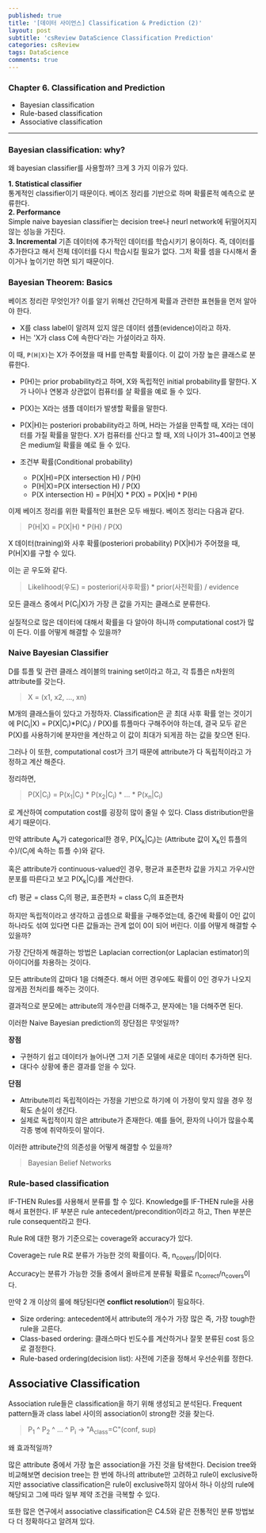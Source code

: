 ```yaml
---
published: true
title: '[데이터 사이언스] Classification & Prediction (2)'
layout: post
subtitle: 'csReview DataScience Classification Prediction'
categories: csReview
tags: DataScience
comments: true
---
```


### Chapter 6. Classification and Prediction
- Bayesian classification
- Rule-based classification
- Associative classification

---
### Bayesian classification: why?
왜 bayesian classifier를 사용할까? 크게 3 가지 이유가 있다.

**1. Statistical classifier**  
통계적인 classifier이기 때문이다. 베이즈 정리를 기반으로 하며 확률론적 예측으로 분류한다.  
**2. Performance**  
Simple naive bayesian classifier는 decision tree나 neurl network에 뒤떨어지지 않는 성능을 가진다.  
**3. Incremental**
기존 데이터에 추가적인 데이터를 학습시키기 용이하다. 즉, 데이터를 추가한다고 해서 전체 데이터를 다시 학습시킬 필요가 없다. 그저 확률 셈을 다시해서 줄이거나 높이기만 하면 되기 때문이다.

### Bayesian Theorem: Basics

베이즈 정리란 무엇인가? 이를 알기 위해선 간단하게 확률과 관련한 표현들을 먼저 알아야 한다.

- X를 class label이 알려져 있지 않은 데이터 샘플(evidence)이라고 하자.
- H는 'X가 class C에 속한다'라는 가설이라고 하자.  

이 때, `P(H|X)`는 X가 주어졌을 때 H를 만족할 확률이다. 이 값이 가장 높은 클래스로 분류한다.

- P(H)는 prior probability라고 하며, X와 독립적인 initial probability를 말한다. X가 나이나 연봉과 상관없이 컴퓨터를 살 확률을 예로 들 수 있다.

- P(X)는 X라는 샘플 데이터가 발생할 확률을 말한다.

- P(X|H)는 posteriori probability라고 하며, H라는 가설을 만족할 때, X라는 데이터를 가질 확률을 말한다. X가 컴퓨터를 산다고 할 때, X의 나이가 31~40이고 연봉은 medium일 확률을 예로 들 수 있다.

- 조건부 확률(Conditional probability)
  - P(X|H)=P(X intersection H) / P(H)  
  - P(H|X)=P(X intersection H) / P(X)  
  - P(X intersection H) = P(H|X) * P(X) = P(X|H) * P(H)

이제 베이즈 정리를 위한 확률적인 표현은 모두 배웠다. 베이즈 정리는 다음과 같다.

> P(H|X) = P(X|H) * P(H) / P(X)

X 데이터(training)와 사후 확률(posteriori probability) P(X|H)가 주어졌을 때, P(H|X)를 구할 수 있다.

이는 곧 우도와 같다.
> Likelihood(우도) = posteriori(사후확률) * prior(사전확률) / evidence

모든 클래스 중에서 P(C<sub>i</sub>|X)가 가장 큰 값을 가지는 클래스로 분류한다.  

실질적으로 많은 데이터에 대해서 확률을 다 알아야 하니까 computational cost가 많이 든다. 이를 어떻게 해결할 수 있을까?

### Naive Bayesian Classifier
D를 튜플 및 관련 클래스 레이블의 training set이라고 하고, 각 튜플은 n차원의 attribute를 갖는다.
> X = (x1, x2, ..., xn)

M개의 클래스들이 있다고 가정하자. Classification은 곧 최대 사후 확률 얻는 것이기에 P(C<sub>i</sub>|X) = P(X|C<sub>i</sub>)*P(C<sub>i</sub>) / P(X)를 튜플마다 구해주어야 하는데, 결국 모두 같은 P(X)를 사용하기에 분자만을 계산하고 이 값이 최대가 되게끔 하는 값을 찾으면 된다.

그러나 이 또한, computational cost가 크기 때문에 attribute가 다 독립적이라고 가정하고 계산 해준다.

정리하면,
> P(X|C<sub>i</sub>) = P(x<sub>1</sub>|C<sub>i</sub>) * P(x<sub>2</sub>|C<sub>i</sub>) * ... * P(x<sub>n</sub>|C<sub>i</sub>)

로 계산하여 computation cost를 굉장히 많이 줄일 수 있다. Class distribution만을 세기 때문이다.

만약 attribute A<sub>k</sub>가 categorical한 경우, P(X<sub>k</sub>|C<sub>i</sub>)는 (Attribute 값이 X<sub>k</sub>인 튜플의 수)/(C<sub>i</sub>에 속하는 튜플 수)와 같다.

혹은 attribute가 continuous-valued인 경우, 평균과 표준편차 값을 가지고 가우시안 분포를 따른다고 보고 P(X<sub>k</sub>|C<sub>i</sub>)를 계산한다.  

cf) 평균 = class C<sub>i</sub>의 평균, 표준편차 = class C<sub>i</sub>의 표준편차  

하지만 독립적이라고 생각하고 곱셈으로 확률을 구해주었는데, 중간에 확률이 0인 값이 하나라도 섞여 있다면 다른 값들과는 관계 없이 0이 되어 버린다. 이를 어떻게 해결할 수 있을까?

가장 간단하게 해결하는 방법은 Laplacian correction(or Laplacian estimator)의 아이디어를 차용하는 것이다.

모든 attribute의 값마다 1을 더해준다. 해서 어떤 경우에도 확률이 0인 경우가 나오지 않게끔 전처리를 해주는 것이다.

결과적으로 분모에는 attribute의 개수만큼 더해주고, 분자에는 1을 더해주면 된다.

이러한 Naive Bayesian prediction의 장단점은 무엇일까?

**장점**

- 구현하기 쉽고 데이터가 늘어나면 그저 기존 모델에 새로운 데이터 추가하면 된다.  
- 대다수 상황에 좋은 결과를 얻을 수 있다.

**단점**

- Attribute끼리 독립적이라는 가정을 기반으로 하기에 이 가정이 맞지 않을 경우 정확도 손실이 생긴다.
- 실제로 독립적이지 않은 attribute가 존재한다. 예를 들어, 환자의 나이가 많을수록 각종 병에 취약하듯이 말이다.

이러한 attribute간의 의존성을 어떻게 해결할 수 있을까?
> Bayesian Belief Networks


### Rule-based classification  

IF-THEN Rules를 사용해서 분류를 할 수 있다. Knowledge를 IF-THEN rule을 사용해서 표현한다. IF 부분은 rule antecedent/precondition이라고 하고, Then 부분은 rule consequent라고 한다.

Rule R에 대한 평가 기준으로는 coverage와 accuracy가 있다.

Coverage는 rule R로 분류가 가능한 것의 확률이다. 즉, n<sub>covers</sub>/|D|이다.

Accuracy는 분류가 가능한 것들 중에서 올바르게 분류될 확률로 n<sub>correct</sub>/n<sub>covers</sub>이다.

만약 2 개 이상의 룰에 해당된다면 **conflict resolution**이 필요하다.
- Size ordering: antecedent에서 attribute의 개수가 가장 많은 즉, 가장 tough한 rule을 고른다.  
- Class-based ordering: 클래스마다 빈도수를 계산하거나 잘못 분류된 cost 등으로 결정한다.    
- Rule-based ordering(decision list): 사전에 기준을 정해서 우선순위를 정한다.    


## Associative Classification  

Association rule들은 classification을 하기 위해 생성되고 분석된다. Frequent pattern들과 class label 사이의 association이 strong한 것을 찾는다.

> P<sub>1</sub> ^ P<sub>2</sub> ^ ... ^ P<sub>i</sub> -> "A<sub>class</sub>=C"(conf, sup)  

왜 효과적일까?

많은 attribute 중에서 가장 높은 association을 가진 것을 탐색한다. Decision tree와 비교해보면 decision tree는 한 번에 하나의 attribute만 고려하고 rule이 exclusive하지만 associative classification은 rule이 exclusive하지 않아서 하나 이상의 rule에 해당되고 그에 따라 일부 제약 조건을 극복할 수 있다.

또한 많은 연구에서 associative classification은 C4.5와 같은 전통적인 분류 방법보다 더 정확하다고 알려져 있다.
